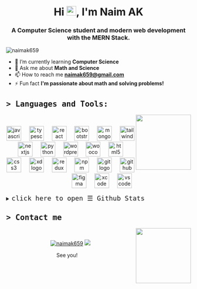 <h1 align="center">Hi <img src="./assets/meow_wave_peak.png" height=26/>, I'm Naim AK</h1>
<h3 align="center">A Computer Science student and modern web development with the MERN Stack.</h3>

<p align="left"> <img src="https://komarev.com/ghpvc/?username=naimak659&label=Profile%20views&color=0e75b6&style=flat" alt="naimak659" /> </p>
<div>

- 🌱 I’m currently learning **Computer Science**
- 💬 Ask me about **Math and Science**
- 📫 How to reach me **naimak659@gmail.com**
- ⚡ Fun fact **I'm passionate about math and solving problems!**
</div>

<!-- ===== language and tools Part ===== -->
<h2 ><samp>&gt; Languages and Tools:</samp></h2>
<div>
<img src="https://user-images.githubusercontent.com/57133330/188281408-c67df9ee-fd1f-4b37-833b-f02848f1ce02.gif" align="right" height="150px">
    <br>
<p align="left" class='font-size:""'>
<div align="center">
  <img src="https://cdn.jsdelivr.net/gh/devicons/devicon/icons/javascript/javascript-original.svg" height="40" alt="javascript logo"  />
  <img width="14" />
  <img src="https://cdn.jsdelivr.net/gh/devicons/devicon/icons/typescript/typescript-original.svg" height="40" alt="typescript logo"  />
  <img width="14" />
  <img src="https://cdn.jsdelivr.net/gh/devicons/devicon/icons/react/react-original.svg" height="40" alt="react logo"  />
  <img width="14" />
  <img src="https://cdn.jsdelivr.net/gh/devicons/devicon/icons/bootstrap/bootstrap-original.svg" height="40" alt="bootstrap logo"  />
  <img width="14" />
  <img src="https://cdn.jsdelivr.net/gh/devicons/devicon/icons/mongodb/mongodb-original.svg" height="40" alt="mongodb logo"  />
  <img width="14" />
  <img src="https://cdn.jsdelivr.net/gh/devicons/devicon/icons/tailwindcss/tailwindcss-original-wordmark.svg" height="40" alt="tailwindcss logo"  />
  <img width="14" />
  <img src="https://cdn.jsdelivr.net/gh/devicons/devicon/icons/nextjs/nextjs-original.svg" height="40" alt="nextjs logo"  />
  <img width="14" />
  <img src="https://cdn.jsdelivr.net/gh/devicons/devicon/icons/python/python-original.svg" height="40" alt="python logo"  />
  <img width="14" />
  <img src="https://cdn.jsdelivr.net/gh/devicons/devicon/icons/wordpress/wordpress-original.svg" height="40" alt="wordpress logo"  />
  <img width="14" />
  <img src="https://cdn.jsdelivr.net/gh/devicons/devicon/icons/woocommerce/woocommerce-original.svg" height="40" alt="woocommerce logo"  />
  <img width="14" />
  <img src="https://cdn.jsdelivr.net/gh/devicons/devicon/icons/html5/html5-original.svg" height="40" alt="html5 logo"  />
  <img width="14" />
  <img src="https://cdn.jsdelivr.net/gh/devicons/devicon/icons/css3/css3-original.svg" height="40" alt="css3 logo"  />
  <img width="14" />
  <img src="https://cdn.jsdelivr.net/gh/devicons/devicon/icons/xd/xd-plain.svg" height="40" alt="xd logo"  />
  <img width="14" />
  <img src="https://cdn.jsdelivr.net/gh/devicons/devicon/icons/redux/redux-original.svg" height="40" alt="redux logo"  />
  <img width="14" />
  <img src="https://cdn.jsdelivr.net/gh/devicons/devicon/icons/npm/npm-original-wordmark.svg" height="40" alt="npm logo"  />
  <img width="14" />
  <img src="https://cdn.jsdelivr.net/gh/devicons/devicon/icons/git/git-original.svg" height="40" alt="git logo"  />
  <img width="14" />
  <img src="https://cdn.jsdelivr.net/gh/devicons/devicon/icons/github/github-original.svg" height="40" alt="github logo"  />
  <img width="14" />
  <img src="https://cdn.jsdelivr.net/gh/devicons/devicon/icons/figma/figma-original.svg" height="40" alt="figma logo"  />
  <img width="14" />
  <img src="https://cdn.jsdelivr.net/gh/devicons/devicon/icons/xcode/xcode-original.svg" height="40" alt="xcode logo"  />
  <img width="14" />
  <img src="https://cdn.jsdelivr.net/gh/devicons/devicon/icons/vscode/vscode-original.svg" height="40" alt="vscode logo"  />
</div>
<!-- ===== language and tools Part E ===== -->

<!-- ===== github stats ===== -->

</p>
<details align="left">
    <summary> <samp style="font-size:18px;">   click here to open &#9776; Github Stats</samp></summary>
    <p align="center">
        <!-- <img align="center" height="100px" src="https://github-readme-stats.vercel.app/api/top-langs?username=naimak659&show_icons=true&locale=en&layout=compact" alt="naimak659" /> -->
        <img align="center" height="200px" src="https://github-readme-stats.vercel.app/api?username=naimdotcom&show_icons=true&locale=en" alt="naimak659">
 <img align="center" height="200px" src="https://github-readme-stats.vercel.app/api/top-langs/?username=naimdotcom&layout=compact" alt="naimak659">
        <!-- <img align="center" height="100px" src="https://github-readme-streak-stats.herokuapp.com/?user=naimak659&" alt="naimak659" /> -->
        
![Top Langs]()
    </p>
    <p align="center"> 
    </p>

  </details>
</div>

<!-- ===== github stats E ===== -->


<!-- ===== contact me part ===== -->

<h2><samp>&gt; Contact me</samp></h2>
<div>
<img src="https://user-images.githubusercontent.com/57133330/188281501-2b011708-bc37-40aa-8e34-c0b41d5cc089.gif" align="right" height="150px" >
    <br>
    <p align="center"> <a href="https://twitter.com/naimakdotcom" target="blank"><img src="https://img.shields.io/twitter/follow/naimak659?logo=twitter&style=for-the-badge" alt="naimak659" /></a> 
     <a href="https://twitter.com/naimakdotcom" target="blank"><img src="https://img.shields.io/badge/naimak659@gmail.com-D14836?style=for-the-badge&logo=gmail&logoColor=white"></a> 
</p>
    <p align="center" title="またね！">See you! <img src="https://slackmojis.com/emojis/13171-meow_wave/download" height=15/></p></div>
<!-- ===== contact me E ===== -->
